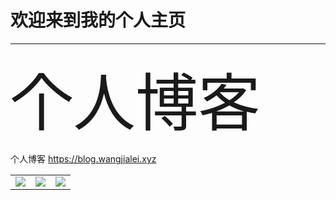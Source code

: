 # 欢迎来到我的个人主页

<hr>

<div style="font-size:100px;">
  个人博客
</div>

个人博客   https://blog.wangjialei.xyz




<table>
  <tr>
    <td>
      <a href="https://github.com/wjl-lab"><img src="./gtihub.ico" style="zoom:100%;"/></a>
    </td>
    <td>
      <a href="https://space.bilibili.com/433694656"><img src="./bilibili.ico" style="zoom:100%;"/></a>
    </td>
    <td>
      <a href="https://www.zhihu.com/people/zao-zao-zao-63-70"><img src="./zhihu.ico" style="zoom:100%;"/></a>
    </td>
  </tr>
</table>


















